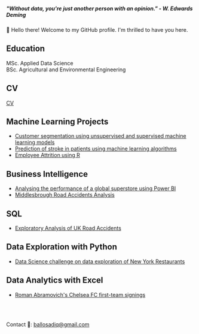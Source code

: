 ##### "Without data, you're just another person with an opinion." - W. Edwards Deming
👋 Hello there! Welcome to my GitHub profile. I'm thrilled to have you here.
## Education
MSc. Applied Data Science <br>
BSc. Agricultural and Environmental Engineering

## CV
[CV](https://flowcv.com/resume/6csts56nru)

## Machine Learning Projects
* [Customer segmentation using unsupervised and supervised machine learning models](https://github.com/sa-diq/customer-segmentation)
* [Prediction of stroke in patients using machine learning algorithms](https://github.com/sa-diq/Stroke-Prediction)
* [Employee Attrition using R](https://github.com/sa-diq/employee_attrition)

## Business Intelligence
* [Analysing the performance of a global superstore using Power BI](https://github.com/sa-diq/Global_superstore_analytics)
* [Middlesbrough Road Accidents Analysis](https://github.com/sa-diq/Middlesbrough-Accident-Analysis)

## SQL
* [Exploratory Analysis of UK Road Accidents](https://github.com/sa-diq/UK-Accident-Analysis/tree/main)
## Data Exploration with Python
* [Data Science challenge on data exploration of New York Restaurants](https://github.com/sa-diq/DASL-3/blob/main/DASL%20Challenge%203.ipynb)

## Data Analytics with Excel
* [Roman Abramovich's Chelsea FC first-team signings](https://github.com/sa-diq/abramovich-signings)

<br>
<br>



Contact 📩: ballosadiq@gmail.com

